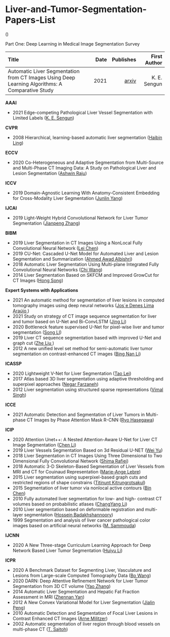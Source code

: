 # Liver-and-Tumor-Segmentation-Papers-List  

([]())

Part One: Deep Learning in Medical Image Segmentation Survey

Title | Date |Publishes | First Author |
:---- |-----:|---------:| -------------:
Automatic Liver Segmentation from CT Images Using Deep Learning Algorithms: A Comparative Study | 2021 | [arxiv](https://arxiv.org/abs/2101.09987) | K. E. Sengun |


**AAAI**
- 2021 Edge-competing Pathological Liver Vessel Segmentation with Limited Labels ([K. E. Sengun](https://www.aaai.org/AAAI21Papers/AAAI-5083.FengZ.pdf))


**CVPR**
- 2008 Hierarchical, learning-based automatic liver segmentation ([Haibin Ling](https://ieeexplore.ieee.org/abstract/document/4587393))


**ECCV**
- 2020 Co-Heterogeneous and Adaptive Segmentation from Multi-Source and Multi-Phase CT Imaging Data: A Study on Pathological Liver and Lesion Segmentation ([Ashwin Raju](https://link.springer.com/chapter/10.1007/978-3-030-58592-1_27))


**ICCV**
- 2019 Domain-Agnostic Learning With Anatomy-Consistent Embedding for Cross-Modality Liver Segmentation ([Junlin Yang](https://openaccess.thecvf.com/content_ICCVW_2019/html/VRMI/Yang_Domain-Agnostic_Learning_With_Anatomy-Consistent_Embedding_for_Cross-Modality_Liver_Segmentation_ICCVW_2019_paper.html))


**IJCAI**
- 2019 Light-Weight Hybrid Convolutional Network for Liver Tumor Segmentation ([Jianpeng Zhang](https://www.ijcai.org/Proceedings/2019/0593.pdf))


**BIBM**
- 2019 Liver Segmentation in CT Images Using a NonLocal Fully Convolutional Neural Network ([Lei Chen](https://ieeexplore.ieee.org/abstract/document/8983303))
- 2019 CU-Net: Cascaded U-Net Model for Automated Liver and Lesion Segmentation and Summarization ([Ahmed Awad Albishri](https://ieeexplore.ieee.org/abstract/document/8983266))
- 2018 Automatic Liver Segmentation Using Multi-plane Integrated Fully Convolutional Neural Networks ([Chi Wang](https://ieeexplore.ieee.org/abstract/document/8621257))
- 2014 Liver Segmentation Based on SKFCM and Improved GrowCut for CT Images ([Hong Song](https://ieeexplore.ieee.org/abstract/document/6999179))


**Expert Systems with Applications**
- 2021 An automatic method for segmentation of liver lesions in computed tomography images using deep neural networks ([Jos´e Denes Lima Araújo ](https://www.sciencedirect.com/science/article/pii/S0957417421005054))
- 2021 Study on strategy of CT image sequence segmentation for liver and tumor based on U-Net and Bi-ConvLSTM ([Jing Li](https://www.sciencedirect.com/science/article/pii/S0957417421004498))
- 2020 Bottleneck feature supervised U-Net for pixel-wise liver and tumor segmentation ([Song LI](https://www.sciencedirect.com/science/article/pii/S0957417419308486))
- 2019 Liver CT sequence segmentation based with improved U-Net and graph cut ([Zhe Liu ](https://www.sciencedirect.com/science/article/pii/S095741741930065X))
- 2012 A new unified level set method for semi-automatic liver tumor segmentation on contrast-enhanced CT images ([Bing Nan Li](https://www.sciencedirect.com/science/article/pii/S0957417412003399))


**ICASSP**
- 2020 Lightweight V-Net for Liver Segmentation ([Tao Lei](https://ieeexplore.ieee.org/abstract/document/9053454))
- 2017 Atlas based 3D liver segmentation using adaptive thresholding and superpixel approaches ([Negar Farzaneh](https://ieeexplore.ieee.org/abstract/document/7952325))
- 2012 Liver segmentation using structured sparse representations ([Vimal Singh](https://www.researchgate.net/publication/261499548_Liver_segmentation_using_structured_sparse_representations))


**ICCE**
- 2021 Automatic Detection and Segmentation of Liver Tumors in Multi- phase CT Images by Phase Attention Mask R-CNN ([Ryo Hasegawa](https://ieeexplore.ieee.org/abstract/document/9427760))


**ICIP**
- 2020 Attention Unet++: A Nested Attention-Aware U-Net for Liver CT Image Segmentation ([Chen Li](https://ieeexplore.ieee.org/abstract/document/9190761))
- 2019 Liver Vessels Segmentation Based on 3d Residual U-NET ([Wei Yu](https://ieeexplore.ieee.org/abstract/document/8802951))
- 2018 Liver Segmentation in CT Images Using Three Dimensional to Two Dimensional Fully Convolutional Network ([Shima Rafiei](https://ieeexplore.ieee.org/abstract/document/8451238))
- 2018 Automatic 3-D Skeleton-Based Segmentation of Liver Vessels from MRI and CT for Couinaud Representation ([Marie-Ange Lebre](https://ieeexplore.ieee.org/abstract/document/8451310))
- 2015 Liver segmentation using superpixel-based graph cuts and restricted regions of shape constrains ([Titinunt Kitrungrotsakul](https://ieeexplore.ieee.org/abstract/document/7351428))
- 2015 Segmentation of liver tumor via nonlocal active contours ([Bin Chen](https://ieeexplore.ieee.org/abstract/document/7351504))
- 2010 Fully automated liver segmentation for low- and high- contrast CT volumes based on probabilistic atlases ([ChangYang Li](https://ieeexplore.ieee.org/abstract/document/5654434))
- 2010 Liver segmentation based on deformable registration and multi-layer segmentation ([Hossein Badakhshannoory](https://ieeexplore.ieee.org/abstract/document/5653531))
- 1999 Segmentation and analysis of liver cancer pathological color images based on artificial neural networks ([M. Sammouda](https://ieeexplore.ieee.org/abstract/document/817142))


**IJCNN**
- 2020 A New Three-stage Curriculum Learning Approach for Deep Network Based Liver Tumor Segmentation ([Huiyu Li](https://ieeexplore.ieee.org/abstract/document/9206789))


**ICPR**
- 2020 A Benchmark Dataset for Segmenting Liver, Vasculature and Lesions from Large-scale Computed Tomography Data ([Bo Wang](https://ieeexplore.ieee.org/abstract/document/9411991))
- 2020 DARN: Deep Attentive Refinement Network for Liver Tumor Segmentation from 3D CT volume ([Yao Zhang](https://ieeexplore.ieee.org/abstract/document/9411976))
- 2014 Automatic Liver Segmentation and Hepatic Fat Fraction Assessment in MRI ([Zhennan Yan](https://ieeexplore.ieee.org/abstract/document/6977277))
- 2012 A New Convex Variational Model for Liver Segmentation ([Jialin Peng](https://ieeexplore.ieee.org/abstract/document/6460981))
- 2010 Automatic Detection and Segmentation of Focal Liver Lesions in Contrast Enhanced CT Images ([Arne Militzer](https://ieeexplore.ieee.org/abstract/document/5595765))
- 2002 Automatic segmentation of liver region through blood vessels on multi-phase CT ([T. Saitoh](https://ieeexplore.ieee.org/abstract/document/1044863))

